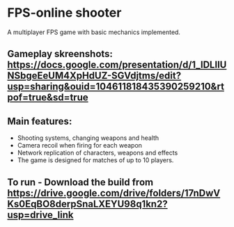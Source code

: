# FPS-online shooter
A multiplayer FPS game with basic mechanics implemented.
## Gameplay skreenshots: https://docs.google.com/presentation/d/1_lDLlIUNSbgeEeUM4XpHdUZ-SGVdjtms/edit?usp=sharing&ouid=104611818435390259210&rtpof=true&sd=true
## Main features:
- Shooting systems, changing weapons and health
- Camera recoil when firing for each weapon
- Network replication of characters, weapons and effects
- The game is designed for matches of up to 10 players.
## To run - Download the build from https://drive.google.com/drive/folders/17nDwVKs0EqBO8derpSnaLXEYU98q1kn2?usp=drive_link
